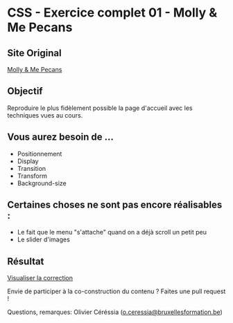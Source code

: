 # CSS - Exercice complet 01 - Molly & Me Pecans #

## Site Original ##

[Molly & Me Pecans](http://mollyandmepecans.com/)

## Objectif ##

Reproduire le plus fidèlement possible la page d'accueil avec les techniques vues au cours.

## Vous aurez besoin de ... ##

- Positionnement
- Display
- Transition
- Transform
- Background-size

## Certaines choses ne sont pas encore réalisables : ##

- Le fait que le menu "s'attache" quand on a déjà scroll un petit peu
- Le slider d'images


## Résultat ##

[Visualiser la correction](http://cepegra-labs.be/webdesign/git/full/01-molly/index.html)

Envie de participer à la co-construction du contenu ? Faites une pull request ! 

Questions, remarques: Olivier Céréssia (o.ceressia@bruxellesformation.be)

